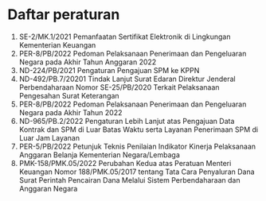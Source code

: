 # Daftar peraturan

 1. SE-2/MK.1/2021 Pemanfaatan Sertifikat Elektronik di Lingkungan Kementerian Keuangan
 1. PER-8/PB/2022 Pedoman Pelaksanaan Penerimaan dan Pengeluaran Negara pada Akhir Tahun Anggaran 2022
 1. ND-224/PB/2021 Pengaturan Pengajuan SPM ke KPPN
 1. ND-492/PB.7/20201 Tindak Lanjut Surat Edaran Direktur Jenderal Perbendaharaan Nomor SE-25/PB/2020 Terkait Pelaksanaan Pengesahan Surat Keterangan
 1. PER-8/PB/2022 Pedoman Pelaksanaan Penerimaan dan Pengeluaran Negara pada Akhir Tahun 2022
 1. ND-965/PB.2/2022 Pengaturan Lebih Lanjut atas Pengajuan Data Kontrak dan SPM di Luar Batas Waktu serta Layanan Penerimaan SPM di Luar Jam Layanan
 1. PER-5/PB/2022 Petunjuk Teknis Penilaian Indikator Kinerja Pelaksanaan Anggaran Belanja Kementerian Negara/Lembaga
 1. PMK-158/PMK.05/2022 Perubahan Kedua atas Peratuan Menteri Keuangan Nomor 188/PMK.05/2017 tentang Tata Cara Penyaluran Dana Surat Perintah Pencairan Dana Melalui Sistem Perbendaharaan dan Anggaran Negara
